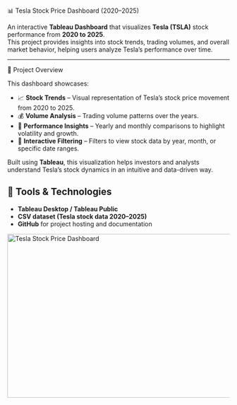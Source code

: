 📊 Tesla Stock Price Dashboard (2020–2025)

An interactive **Tableau Dashboard** that visualizes **Tesla (TSLA)** stock performance from **2020 to 2025**.  
This project provides insights into stock trends, trading volumes, and overall market behavior, helping users analyze Tesla’s performance over time.

---

🚀 Project Overview

This dashboard showcases:
- 📈 **Stock Trends** – Visual representation of Tesla’s stock price movement from 2020 to 2025.  
- 💰 **Volume Analysis** – Trading volume patterns over the years.  
- 🧠 **Performance Insights** – Yearly and monthly comparisons to highlight volatility and growth.  
- 📆 **Interactive Filtering** – Filters to view stock data by year, month, or specific date ranges.  

Built using **Tableau**, this visualization helps investors and analysts understand Tesla’s stock dynamics in an intuitive and data-driven way.



## 🧩 Tools & Technologies

- **Tableau Desktop / Tableau Public**
- **CSV dataset (Tesla stock data 2020–2025)**
- **GitHub** for project hosting and documentation

<img width="761" height="371" alt="Tesla Stock Price Dashboard" src="https://github.com/user-attachments/assets/025ce23f-3681-4f7f-99f6-4b8deec2debb" />

